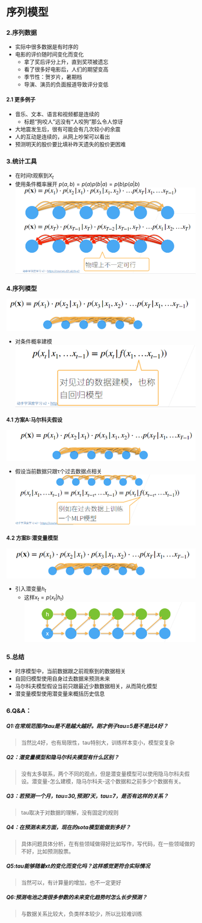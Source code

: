 # 序列模型
### 2.序列数据
- 实际中很多数据是有时序的
- 电影的评价随时间变化而变化
  - 拿了奖后评分上升，直到奖项被遗忘
  - 看了很多好电影后，人们的期望变高
  - 季节性：贺岁片，暑期档
  - 导演、演员的负面报道导致评分变低
#### 2.1 更多例子
- 音乐、文本、语言和视频都是连续的
  - 标题“狗咬人”远没有“人咬狗”那么令人惊讶
- 大地震发生后，很有可能会有几次较小的余震
- 人的互动是连续的，从网上吵架可以看出
- 预测明天的股价要比填补昨天遗失的股价更困难
### 3.统计工具
- 在时间t观察到$X_{t}$
- 使用条件概率展开
$p(a,b)=p(a)p(b|a)=p(b)p(a|b)$
![](../imgs/51/51-01.png)
### 4.序列模型
![](../imgs/51/51-02.png)
- 对条件概率建模
![](../imgs/51/51-03.png)
#### 4.1 方案A:马尔科夫假设
![](../imgs/51/51-04.png)
- 假设当前数据只跟τ个过去数据点相关
![](../imgs/51/51-05.png)
#### 4.2 方案B:潜变量模型
![](../imgs/51/51-06.png)
- 引入潜变量$h_{t}$
  - 这样$x_{t}=p(x_{t}|h_{t})$
![](../imgs/51/51-07.png)
### 5.总结
- 时序模型中，当前数据跟之前观察到的数据相关
- 自回归模型使用自身过去数据来预测未来
- 马尔科夫模型假设当前只跟最近少数数据相关，从而简化模型
- 潜变量模型使用潜变量来概括历史信息
### 6.Q&A：
##### Q1:在常规范围内tau是不是越大越好。刚才例子tau=5是不是比4好？
> 当然比4好，也有局限性，tau特别大，训练样本变小，模型变复杂
##### Q2：潜变量模型和隐马尔科夫模型有什么区别？
> 没有太多联系，两个不同的观点，但是潜变量模型可以使用隐马尔科夫假设。潜变量-怎么建模，隐马尔科夫-这个数据和之前多少个数据有关。
##### Q3：若预测一个月，tau=30,预测7天，tau=7，是否有这样的关系？
> tau取决于对数据的理解，没有固定的规则
##### Q4：在预测未来方面，现在的sota模型能做到多好？
> 具体问题具体分析，在有些领域做得好比如写作，写代码，在一些领域做的不好，比如预测股票。
##### Q5:tau能够随着xt的变化而变化吗？这样感觉更符合实际情况
> 当然可以，有计算量的增加，也不一定更好
##### Q6:预测电池之类很多参数的未来变化趋势时怎么长步预测？
> 与数据关系比较大，负类样本较少，所以比较难训练
